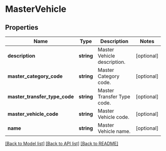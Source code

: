 # MasterVehicle

## Properties
Name | Type | Description | Notes
------------ | ------------- | ------------- | -------------
**description** | **string** | Master Vehicle description. | [optional] 
**master_category_code** | **string** | Master Category code. | [optional] 
**master_transfer_type_code** | **string** | Master Transfer Type code. | [optional] 
**master_vehicle_code** | **string** | Master Vehicle code. | [optional] 
**name** | **string** | Master Vehicle name. | [optional] 

[[Back to Model list]](../../README.md#documentation-for-models) [[Back to API list]](../../README.md#documentation-for-api-endpoints) [[Back to README]](../../README.md)

